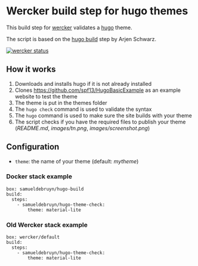 # Wercker build step for hugo themes

This build step for [wercker](http://wercker.com) validates a [hugo](http://gohugo.io) theme.

The script is based on the [hugo build](https://github.com/ArjenSchwarz/wercker-step-hugo-build) step by Arjen Schwarz.

[![wercker status](https://app.wercker.com/status/644025422415f837c19663891770cc29/m "wercker status")](https://app.wercker.com/project/bykey/644025422415f837c19663891770cc29)

## How it works

1. Downloads and installs hugo if it is not already installed
1. Clones https://github.com/spf13/HugoBasicExample as an example website to test the theme
1. The theme is put in the themes folder
1. The `hugo check` command is used to validate the syntax
1. The `hugo` command is used to make sure the site builds with your theme
1. The script checks if you have the required files to publish your theme (*README.md*, *images/tn.png*, *images/screenshot.png*)

## Configuration

* `theme`: the name of your theme (default: *mytheme*)

### Docker stack example

	box: samueldebruyn/hugo-build
	build:
	  steps:
	    - samueldebruyn/hugo-theme-check:
	        theme: material-lite

### Old Wercker stack example

	box: wercker/default
	build:
	  steps:
	    - samueldebruyn/hugo-theme-check:
	        theme: material-lite
